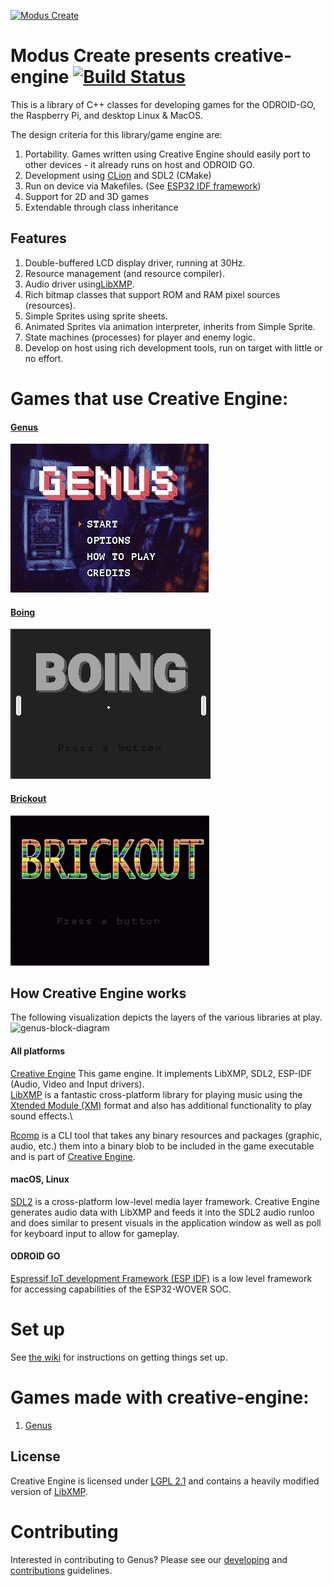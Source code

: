 [![Modus Create](./md/img/modus.logo.svg)](https://moduscreate.com)
# Modus Create presents creative-engine [![Build Status](https://ci.moduscreate.com/buildStatus/icon?job=ModusCreateOrg/genus/master&build=1)](https://ci.moduscreate.com/job/ModusCreateOrg/job/genus/job/master/1/)

This is a library of C++ classes for developing games for the ODROID-GO, the Raspberry Pi, and desktop Linux & MacOS.

The design criteria for this library/game engine are:

1) Portability. Games written using Creative Engine should easily port to other devices - it already runs on host and ODROID GO.
2) Development using [CLion](https://www.jetbrains.com/clion/) and SDL2 (CMake)
3) Run on device via Makefiles. (See [ESP32 IDF framework](https://docs.espressif.com/projects/esp-idf/en/latest/api-guides/build-system.html))
4) Support for 2D and 3D games
5) Extendable through class inheritance

## Features
1) Double-buffered LCD display driver, running at 30Hz.
2) Resource management (and resource compiler).
3) Audio driver using[LibXMP](http://xmp.sourceforge.net/).
3) Rich bitmap classes that support ROM and RAM pixel sources (resources).
4) Simple Sprites using sprite sheets.
5) Animated Sprites via animation interpreter, inherits from Simple Sprite.
6) State machines (processes) for player and enemy logic.
7) Develop on host using rich development tools, run on target with little or no effort.


# Games that use Creative Engine:

#### [Genus](https://github.com/moduscreateorg/genus)
[![./md/img/genus-gameplay.gif](./md/img/genus-gameplay.gif)](https://github.com/moduscreateorg/genus)

#### [Boing](https://github.com/moduscreateorg/boing)
[![./md/img/boing-gameplay.gif](./md/img/boing-gameplay.gif)](https://github.com/moduscreateorg/boing)

#### [Brickout](https://github.com/moduscreateorg/brickout)
[![./md/img/brickout-gameplay.gif](./md/img/brickout-gameplay.gif)](https://github.com/moduscreateorg/brickout)



## How Creative Engine works
The following visualization depicts the layers of the various libraries at play.
![genus-block-diagram](./md/img/genus-block-diagram.jpg)

#### All platforms
[Creative Engine](https://github.com/ModusCreateOrg/creative-engine) This game engine. It implements LibXMP, SDL2, ESP-IDF (Audio, Video and Input drivers).\
[LibXMP](http://xmp.sourceforge.net/) is a fantastic cross-platform library for playing music using the [Xtended Module (XM)](https://en.wikipedia.org/wiki/XM_(file_format)) format and also has additional functionality to play sound effects.\

[Rcomp](https://github.com/ModusCreateOrg/creative-engine/blob/master/tools/rcomp.cpp) is a CLI tool that takes any binary resources and packages  (graphic, audio, etc.) them into a binary blob to be included in the game executable and is part of [Creative Engine](https://github.com/ModusCreateOrg/creative-engine).

#### macOS, Linux
[SDL2](https://www.libsdl.org/download-2) is a cross-platform low-level media layer framework. Creative Engine generates audio data with LibXMP and feeds it into the SDL2 audio runloo and does similar to present visuals in the application window as well as poll for keyboard input to allow for gameplay.

#### ODROID GO
[Espressif IoT development Framework (ESP IDF)](https://github.com/espressif/esp-idf) is a low level framework for accessing capabilities of the ESP32-WOVER SOC.




# Set up
See [the wiki](https://github.com/ModusCreateOrg/creative-engine/wiki) for instructions on getting things set up.

# Games made with creative-engine:
1) [Genus](https://github.com/ModusCreateOrg/genus)


## License
Creative Engine is licensed under [LGPL 2.1](./md/LICENSE) and contains a heavily modified version of [LibXMP](https://sourceforge.net/p/xmp/libxmp/ci/master/tree/README).

# Contributing
Interested in contributing to Genus? Please see our [developing](./md/DEVELOPING.md) and [contributions](./md/ONTRIBUTIONS.MD) guidelines. 
